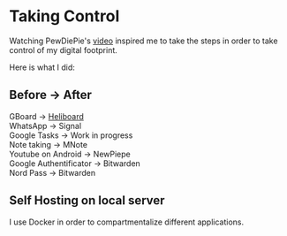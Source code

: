 # Taking Control
Watching PewDiePie's [video](https://youtu.be/u_Lxkt50xOg?si=SDcBdVsH5MwVnAHd) inspired me to take the steps in order to take control of my digital footprint.

Here is what I did:

## Before -> After

GBoard &rarr; [Heliboard](HeliBoard)<br> 
WhatsApp &rarr; Signal<br>
Google Tasks &rarr; Work in progress<br>
Note taking &rarr; MNote<br>
Youtube on Android &rarr; NewPiepe<br>
Google Authentificator &rarr; Bitwarden<br>
Nord Pass &rarr; Bitwarden<br>

## Self Hosting on local server

I use Docker in order to compartmentalize different applications.
